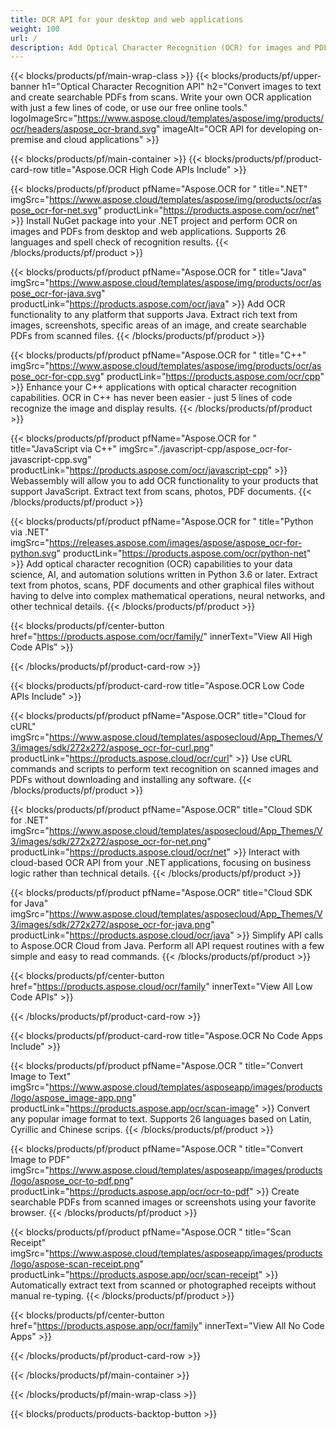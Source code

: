 ```yaml
---
title: OCR API for your desktop and web applications
weight: 100
url: /
description: Add Optical Character Recognition (OCR) for images and PDF files to your .NET, Java, C++, JavaScript and Python applications in less than 10 lines of code.
---
```


{{< blocks/products/pf/main-wrap-class >}}
{{< blocks/products/pf/upper-banner h1="Optical Character Recognition API" h2="Convert images to text and create searchable PDFs from scans. Write your own OCR application with just a few lines of code, or use our free online tools." logoImageSrc="https://www.aspose.cloud/templates/aspose/img/products/ocr/headers/aspose_ocr-brand.svg" imageAlt="OCR API for developing on-premise and cloud applications" >}}

{{< blocks/products/pf/main-container >}}
{{< blocks/products/pf/product-card-row title="Aspose.OCR High Code APIs Include" >}}

{{< blocks/products/pf/product pfName="Aspose.OCR for " title=".NET" imgSrc="https://www.aspose.cloud/templates/aspose/img/products/ocr/aspose_ocr-for-net.svg" productLink="https://products.aspose.com/ocr/net" >}}
Install NuGet package into your .NET project and perform OCR on images and PDFs from desktop and web applications. Supports 26 languages and spell check of recognition results.
{{< /blocks/products/pf/product >}}

{{< blocks/products/pf/product pfName="Aspose.OCR for " title="Java" imgSrc="https://www.aspose.cloud/templates/aspose/img/products/ocr/aspose_ocr-for-java.svg" productLink="https://products.aspose.com/ocr/java" >}}
Add OCR functionality to any platform that supports Java. Extract rich text from images, screenshots, specific areas of an image, and create searchable PDFs from scanned files.
{{< /blocks/products/pf/product >}}

{{< blocks/products/pf/product pfName="Aspose.OCR for " title="C++" imgSrc="https://www.aspose.cloud/templates/aspose/img/products/ocr/aspose_ocr-for-cpp.svg" productLink="https://products.aspose.com/ocr/cpp" >}}
Enhance your C++ applications with optical character recognition capabilities. OCR in C++ has never been easier - just 5 lines of code recognize the image and display results.
{{< /blocks/products/pf/product >}}

{{< blocks/products/pf/product pfName="Aspose.OCR for " title="JavaScript via C++" imgSrc="./javascript-cpp/aspose_ocr-for-javascript-cpp.svg" productLink="https://products.aspose.com/ocr/javascript-cpp" >}}
Webassembly will allow you to add OCR functionality to your products that support JavaScript. Extract text from scans, photos, PDF documents. 
{{< /blocks/products/pf/product >}}

{{< blocks/products/pf/product pfName="Aspose.OCR for " title="Python via .NET" imgSrc="https://releases.aspose.com/images/aspose/aspose_ocr-for-python.svg" productLink="https://products.aspose.com/ocr/python-net" >}}
Add optical character recognition (OCR) capabilities to your data science, AI, and automation solutions written in Python 3.6 or later. Extract text from photos, scans, PDF documents and other graphical files without having to delve into complex mathematical operations, neural networks, and other technical details.
{{< /blocks/products/pf/product >}}

{{< blocks/products/pf/center-button href="https://products.aspose.com/ocr/family/" innerText="View All High Code APIs" >}}

{{< /blocks/products/pf/product-card-row >}}

{{< blocks/products/pf/product-card-row title="Aspose.OCR Low Code APIs Include" >}}

{{< blocks/products/pf/product pfName="Aspose.OCR" title="Cloud for cURL" imgSrc="https://www.aspose.cloud/templates/asposecloud/App_Themes/V3/images/sdk/272x272/aspose_ocr-for-curl.png" productLink="https://products.aspose.cloud/ocr/curl" >}}
Use cURL commands and scripts to perform text recognition on scanned images and PDFs without downloading and installing any software.
{{< /blocks/products/pf/product >}}

{{< blocks/products/pf/product pfName="Aspose.OCR" title="Cloud SDK for .NET" imgSrc="https://www.aspose.cloud/templates/asposecloud/App_Themes/V3/images/sdk/272x272/aspose_ocr-for-net.png" productLink="https://products.aspose.cloud/ocr/net" >}}
Interact with cloud-based OCR API from your .NET applications, focusing on business logic rather than technical details.
{{< /blocks/products/pf/product >}}

{{< blocks/products/pf/product pfName="Aspose.OCR" title="Cloud SDK for Java" imgSrc="https://www.aspose.cloud/templates/asposecloud/App_Themes/V3/images/sdk/272x272/aspose_ocr-for-java.png" productLink="https://products.aspose.cloud/ocr/java" >}}
Simplify API calls to Aspose.OCR Cloud from Java. Perform all API request routines with a few simple and easy to read commands.
{{< /blocks/products/pf/product >}}

{{< blocks/products/pf/center-button href="https://products.aspose.cloud/ocr/family" innerText="View All Low Code APIs" >}}

{{< /blocks/products/pf/product-card-row >}}

{{< blocks/products/pf/product-card-row title="Aspose.OCR No Code Apps Include" >}}

{{< blocks/products/pf/product pfName="Aspose.OCR " title="Convert Image to Text" imgSrc="https://www.aspose.cloud/templates/asposeapp/images/products/logo/aspose_image-app.png" productLink="https://products.aspose.app/ocr/scan-image" >}}
Convert any popular image format to text. Supports 26 languages based on Latin, Cyrillic and Chinese scrips.
{{< /blocks/products/pf/product >}}

{{< blocks/products/pf/product pfName="Aspose.OCR " title="Convert Image to PDF" imgSrc="https://www.aspose.cloud/templates/asposeapp/images/products/logo/aspose_ocr-to-pdf.png" productLink="https://products.aspose.app/ocr/ocr-to-pdf" >}}
Create searchable PDFs from scanned images or screenshots using your favorite browser.
{{< /blocks/products/pf/product >}}

{{< blocks/products/pf/product pfName="Aspose.OCR " title="Scan Receipt" imgSrc="https://www.aspose.cloud/templates/asposeapp/images/products/logo/aspose-scan-receipt.png" productLink="https://products.aspose.app/ocr/scan-receipt" >}}
Automatically extract text from scanned or photographed receipts without manual re-typing.
{{< /blocks/products/pf/product >}}

{{< blocks/products/pf/center-button href="https://products.aspose.app/ocr/family" innerText="View All No Code Apps" >}}

{{< /blocks/products/pf/product-card-row >}}

{{< /blocks/products/pf/main-container >}}

{{< /blocks/products/pf/main-wrap-class >}}

{{< blocks/products/products-backtop-button >}}
